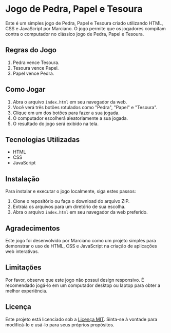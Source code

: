 # Jogo de Pedra, Papel e Tesoura

Este é um simples jogo de Pedra, Papel e Tesoura criado utilizando HTML, CSS e JavaScript por Marciano. O jogo permite que os jogadores compitam contra o computador no clássico jogo de Pedra, Papel e Tesoura.

## Regras do Jogo

1. Pedra vence Tesoura.
2. Tesoura vence Papel.
3. Papel vence Pedra.

## Como Jogar

1. Abra o arquivo `index.html` em seu navegador da web.
2. Você verá três botões rotulados como "Pedra", "Papel" e "Tesoura".
3. Clique em um dos botões para fazer a sua jogada.
4. O computador escolherá aleatoriamente a sua jogada.
5. O resultado do jogo será exibido na tela.

## Tecnologias Utilizadas

- HTML
- CSS
- JavaScript

## Instalação

Para instalar e executar o jogo localmente, siga estes passos:

1. Clone o repositório ou faça o download do arquivo ZIP.
2. Extraia os arquivos para um diretório de sua escolha.
3. Abra o arquivo `index.html` em seu navegador da web preferido.

## Agradecimentos

Este jogo foi desenvolvido por Marciano como um projeto simples para demonstrar o uso de HTML, CSS e JavaScript na criação de aplicações web interativas.

## Limitações

Por favor, observe que este jogo não possui design responsivo. É recomendado jogá-lo em um computador desktop ou laptop para obter a melhor experiência.

## Licença

Este projeto está licenciado sob a [Licença MIT](LICENSE). Sinta-se à vontade para modificá-lo e usá-lo para seus próprios propósitos.